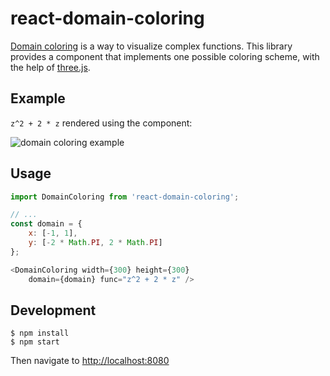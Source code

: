 react-domain-coloring
=====================

[Domain coloring](http://en.wikipedia.org/wiki/Domain_coloring) is a way to
visualize complex functions. This library provides a component that implements
one possible coloring scheme, with the help of [three.js](http://threejs.org/).

Example
-------
`z^2 + 2 * z` rendered using the component:

![domain coloring example](http://i.imgur.com/4FjPmKE.png)

Usage
-----

```javascript
import DomainColoring from 'react-domain-coloring';

// ...
const domain = {
    x: [-1, 1],
    y: [-2 * Math.PI, 2 * Math.PI]
};

<DomainColoring width={300} height={300}
    domain={domain} func="z^2 + 2 * z" />
```

Development
-----------

```
$ npm install
$ npm start
```

Then navigate to [http://localhost:8080](http://localhost:8080)
